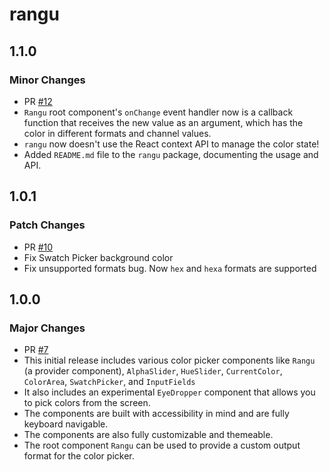 # rangu

## 1.1.0

### Minor Changes

- PR [#12](https://github.com/theskinnycoder/rangu/pull/12)
- `Rangu` root component's `onChange` event handler now is a callback function that receives the new value as an argument, which has the color in different formats and channel values.
- `rangu` now doesn't use the React context API to manage the color state!
- Added `README.md` file to the `rangu` package, documenting the usage and API.

## 1.0.1

### Patch Changes

- PR [#10](https://github.com/theskinnycoder/rangu/pull/10)
- Fix Swatch Picker background color
- Fix unsupported formats bug. Now `hex` and `hexa` formats are supported

## 1.0.0

### Major Changes

- PR [#7](https://github.com/theskinnycoder/rangu/pull/7)
- This initial release includes various color picker components like `Rangu` (a provider component), `AlphaSlider`, `HueSlider`, `CurrentColor`, `ColorArea`, `SwatchPicker`, and `InputFields`
- It also includes an experimental `EyeDropper` component that allows you to pick colors from the screen.
- The components are built with accessibility in mind and are fully keyboard navigable.
- The components are also fully customizable and themeable.
- The root component `Rangu` can be used to provide a custom output format for the color picker.
